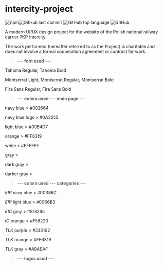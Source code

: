 # intercity-project
![npm](https://img.shields.io/npm/v/npm?color=%23FFFFFF&style=for-the-badge)![GitHub last commit](https://img.shields.io/github/last-commit/krisior/intercity-project?color=%23002664&style=for-the-badge)
![GitHub top language](https://img.shields.io/github/languages/top/krisior/intercity-project?color=%23FF6319&style=for-the-badge)
![GitHub](https://img.shields.io/github/license/krisior/intercity-project?color=%2300B4D7&style=for-the-badge)

A modern UI/UX design project for the website of the Polish national railway carrier PKP Intercity. 

The work performed (hereafter referred to as the Project) is charitable and does not involve a formal cooperation agreement or contract for work.

> --- **font used** ---

Tahoma Regular, Tahoma Bold

Montserrat Light, Montserrat Regular, Montserrat Bold

Fira Sans Regular, Fira Sans Bold

>  --- **colors used** --- **main page** ---

navy blue > #002664

navy blue logo > #0A2255

light blue > #00B4D7

orange > #FF6319

white > #FFFFFF

gray >

dark gray >

darker gray >

>  --- **colors used** --- **categories** ---

*EIP* navy blue > #00386C

*EIP* light blue > #0066B3

*EIC* gray > #818285

*IC* orange > #F58220

*TLK* purple > #333192

*TLK* orange > #FF6319

*TLK* gray > #ABAEAF

>  --- **logos used** ---

